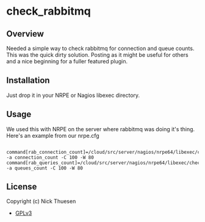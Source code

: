 # check_rabbitmq

## Overview
Needed a simple way to check rabbitmq for connection and queue counts.  This was the quick dirty solution.
Posting as it might be useful for others and a nice beginning for a fuller featured plugin.

## Installation
Just drop it in your NRPE or Nagios libexec directory.

## Usage

We used this with NRPE on the server where rabbitmq was doing it's thing.
Here's an example from our nrpe.cfg

<pre><code>
command[rab_connection_count]=/cloud/src/server/nagios/nrpe64/libexec/check_rabbitmq -a connection_count -C 100 -W 80
command[rab_queries_count]=/cloud/src/server/nagios/nrpe64/libexec/check_rabbitmq -a queues_count -C 100 -W 80
</code></pre>

## License
Copyright (c) Nick Thuesen

* [GPLv3](http://www.gnu.org/copyleft/gpl.html)
